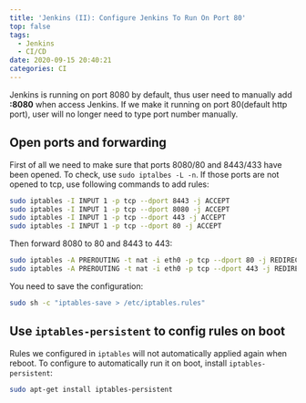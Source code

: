 ```yaml
---
title: 'Jenkins (II): Configure Jenkins To Run On Port 80'
top: false
tags:
  - Jenkins
  - CI/CD
date: 2020-09-15 20:40:21
categories: CI
---
```


Jenkins is running on port 8080 by default, thus user need to manually add **:8080** when access Jenkins. If we make it running on port 80(default http port), user will no longer need to type port number manually.

<!--more-->

## Open ports and forwarding

First of all we need to make sure that ports 8080/80 and 8443/433 have been opened. To check, use `sudo iptalbes -L -n`. If those ports are not opened to tcp, use following commands to add rules:

```bash
sudo iptables -I INPUT 1 -p tcp --dport 8443 -j ACCEPT
sudo iptables -I INPUT 1 -p tcp --dport 8080 -j ACCEPT
sudo iptables -I INPUT 1 -p tcp --dport 443 -j ACCEPT
sudo iptables -I INPUT 1 -p tcp --dport 80 -j ACCEPT
```

Then forward 8080 to 80 and 8443 to 443:

```bash
sudo iptables -A PREROUTING -t nat -i eth0 -p tcp --dport 80 -j REDIRECT --to-port 8080
sudo iptables -A PREROUTING -t nat -i eth0 -p tcp --dport 443 -j REDIRECT --to-port 8443
```

You need to save the configuration:

```bash
sudo sh -c "iptables-save > /etc/iptables.rules"
```

## Use `iptables-persistent` to config rules on boot

Rules we configured in `iptables` will not automatically applied again when reboot. To configure to automatically run it on boot, install `iptables-persistent`:

```bash
sudo apt-get install iptables-persistent
```
